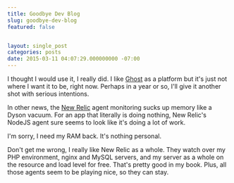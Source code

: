 ```yaml
---
title: Goodbye Dev Blog
slug: goodbye-dev-blog
featured: false


layout: single_post
categories: posts
date: 2015-03-11 04:07:29.000000000 -07:00
---
```


I thought I would use it, I really did. I like [Ghost](http://ghost.org) as a platform but it's just not where I want it to be, right now. Perhaps in a year or so, I'll give it another shot with serious intentions.

In other news, the [New Relic](http://newrelic.com) agent monitoring sucks up memory like a Dyson vacuum. For an app that literally is doing nothing, New Relic's NodeJS agent sure seems to look like it's doing a lot of work.

I'm sorry, I need my RAM back. It's nothing personal.

Don't get me wrong, I really like New Relic as a whole. They watch over my PHP environment, nginx and MySQL servers, and my server as a whole on the resource and load level for free. That's pretty good in my book. Plus, all those agents seem to be playing nice, so they can stay.

